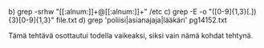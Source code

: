 b) grep -srhw "[[:alnum:]]+@[[:alnum:]]+" /etc
c) grep -E -o "([0-9]{1,3}[.]){3}[0-9]{1,3}" file.txt
d) grep 'poliisi|asianajaja|lääkäri' pg14152.txt

Tämä tehtävä osottautui todella vaikeaksi, siksi vain nämä kohdat tehtynä. 
